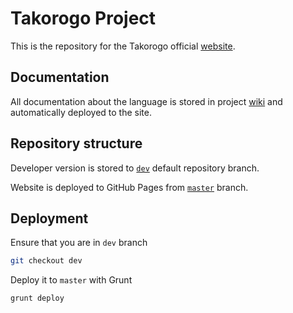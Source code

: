 Takorogo Project
================

This is the repository for the Takorogo official [website](http://takorogo.github.io/).


Documentation
-------------

All documentation about the language is stored in project [wiki](https://github.com/takorogo/takorogo.github.io/wiki)
and automatically deployed to the site.


Repository structure
--------------------

Developer version is stored to [`dev`](https://github.com/takorogo/takorogo.github.io/) default repository branch.

Website is deployed to GitHub Pages from [`master`](https://github.com/takorogo/takorogo.github.io/tree/master) branch.


Deployment
----------

Ensure that you are in `dev` branch

```bash
git checkout dev
```

Deploy it to `master` with Grunt

```bash
grunt deploy
```

